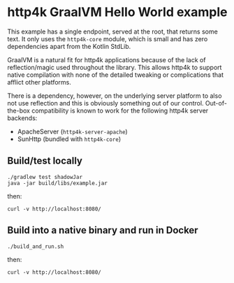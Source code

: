 # http4k GraalVM Hello World example
This example has a single endpoint, served at the root, that returns some text. It only uses the `http4k-core` module, which is small and has zero dependencies apart from the Kotlin StdLib.

GraalVM is a natural fit for http4k applications because of the lack of reflection/magic used throughout the library. This allows http4k to support native compilation with none of the detailed tweaking or complications that afflict other platforms.

There is a dependency, however, on the underlying server platform to also not use reflection and this is obviously something out of our control. Out-of-the-box compatibility is known to work for the following http4k server backends:

- ApacheServer (`http4k-server-apache`)
- SunHttp (bundled with `http4k-core`)

## Build/test locally

```shell script
./gradlew test shadowJar
java -jar build/libs/example.jar
```

then:
```shell script
curl -v http://localhost:8080/
```

## Build into a native binary and run in Docker

```shell script
./build_and_run.sh
```

then:
```shell script
curl -v http://localhost:8080/
```
